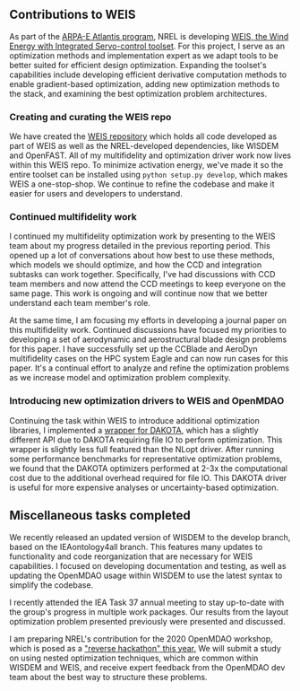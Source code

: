 ## Contributions to WEIS

As part of the [ARPA-E Atlantis program](https://arpa-e.energy.gov/?q=arpa-e-programs/atlantis), NREL is developing [WEIS, the Wind Energy with Integrated Servo-control toolset](https://www.nrel.gov/news/program/2019/best-of-both-worlds.html).
For this project, I serve as an optimization methods and implementation expert as we adapt tools to be better suited for efficient design optimization.
Expanding the toolset's capabilities include developing efficient derivative computation methods to enable gradient-based optimization, adding new optimization methods to the stack, and examining the best optimization problem architectures.

### Creating and curating the WEIS repo

We have created the [WEIS repository](https://github.com/WISDEM/WEIS) which holds all code developed as part of WEIS as well as the NREL-developed dependencies, like WISDEM and OpenFAST.
All of my multifidelity and optimization driver work now lives within this WEIS repo.
To minimize activation energy, we've made it so the entire toolset can be installed using `python setup.py develop`, which makes WEIS a one-stop-shop.
We continue to refine the codebase and make it easier for users and developers to understand.

### Continued multifidelity work

I continued my multifidelity optimization work by presenting to the WEIS team about my progress detailed in the previous reporting period.
This opened up a lot of conversations about how best to use these methods, which models we should optimize, and how the CCD and integration subtasks can work together.
Specifically, I've had discussions with CCD team members and now attend the CCD meetings to keep everyone on the same page.
This work is ongoing and will continue now that we better understand each team member's role.

At the same time, I am focusing my efforts in developing a journal paper on this multifidelity work.
Continued discussions have focused my priorities to developing a set of aerodynamic and aerostructural blade design problems for this paper.
I have successfully set up the CCBlade and AeroDyn multifidelity cases on the HPC system Eagle and can now run cases for this paper.
It's a continual effort to analyze and refine the optimization problems as we increase model and optimization problem complexity.

### Introducing new optimization drivers to WEIS and OpenMDAO

Continuing the task within WEIS to introduce additional optimization libraries, I implemented a [wrapper for DAKOTA](https://github.com/WISDEM/WEIS/blob/master/weis/optimization_drivers/dakota_driver.py), which has a slightly different API due to DAKOTA requiring file IO to perform optimization.
This wrapper is slightly less full featured than the NLopt driver.
After running some performance benchmarks for representative optimization problems, we found that the DAKOTA optimizers performed at 2-3x the computational cost due to the additional overhead required for file IO.
This DAKOTA driver is useful for more expensive analyses or uncertainty-based optimization.


## Miscellaneous tasks completed

We recently released an updated version of WISDEM to the develop branch, based on the IEAontology4all branch.
This features many updates to functionality and code reorganization that are necessary for WEIS capabilities.
I focused on developing documentation and testing, as well as updating the OpenMDAO usage within WISDEM to use the latest syntax to simplify the codebase.

I recently attended the IEA Task 37 annual meeting to stay up-to-date with the group's progress in multiple work packages.
Our results from the layout optimization problem presented previously were presented and discussed.

I am preparing NREL's contribution for the 2020 OpenMDAO workshop, which is posed as a ["reverse hackathon" this year.](https://openmdao.org/2020-openmdao-reverse-hackathon/)
We will submit a study on using nested optimization techniques, which are common within WISDEM and WEIS, and receive expert feedback from the OpenMDAO dev team about the best way to structure these problems.
